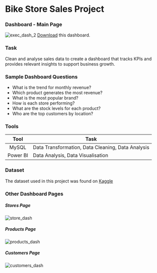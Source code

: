 # Bike Store Sales Project
### Dashboard - Main Page
![exec_dash_2](https://github.com/emTgi/Project_Bike_Store/assets/114177110/733d3cfd-a12c-4269-b2fd-d57136de3ee3)
[Download](https://github.com/emTgi/Project_Bike_Store/raw/main/Bike%20Store%20Report.pbix) this dashboard.
### Task
Clean and analyse sales data to create a dashboard that tracks KPIs and provides relevant insights to support business growth.
### Sample Dashboard Questions
- What is the trend for monthly revenue?
- Which product generates the most revenue?
- What is the most popular brand?
- How is each store performing?
- What are the stock levels for each product?
- Who are the top customers by location?
### Tools

| Tool | Task |
| :---: | --- |
| MySQL | Data Transformation, Data Cleaning, Data Analysis |
| Power BI | Data Analysis, Data Visualisation |
### Dataset
The dataset used in this project was found on [Kaggle](https://www.kaggle.com/datasets/dillonmyrick/bike-store-sample-database)
### Other Dashboard Pages
##### Stores Page
![store_dash](https://github.com/emTgi/Project_Bike_Store/assets/114177110/527ad44f-55ce-4a3f-aef4-b00c5fcb5137)
##### Products Page
![products_dash](https://github.com/emTgi/Project_Bike_Store/assets/114177110/92a2b407-1996-4e3f-a73b-863afcce9b27)
##### Customers Page
![customers_dash](https://github.com/emTgi/Project_Bike_Store/assets/114177110/20acc379-711e-479e-b08a-49e184e971d1)

